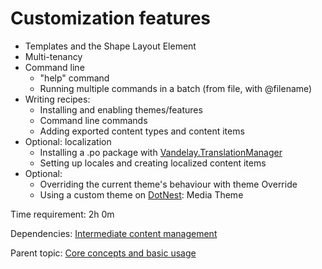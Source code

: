# Customization features



- Templates and the Shape Layout Element
- Multi-tenancy
- Command line
	- "help" command
	- Running multiple commands in a batch (from file, with @filename)
- Writing recipes:
	- Installing and enabling themes/features
	- Command line commands
	- Adding exported content types and content items
- Optional: localization
	- Installing a .po package with [Vandelay.TranslationManager](https://gallery.orchardproject.net/List/Modules/Orchard.Module.Vandelay.Industries)
	- Setting up locales and creating localized content items
- Optional:
	- Overriding the current theme's behaviour with theme Override
	- Using a custom theme on [DotNest](https://dotnest.com/): Media Theme

Time requirement: 2h 0m

Dependencies: [Intermediate content management](IntermediateContentManagement)

Parent topic: [Core concepts and basic usage](./)